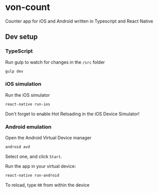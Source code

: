# von-count
Counter app for iOS and Android written in Typescript and React Native

## Dev setup

### TypeScript
Run gulp to watch for changes in the `/src` folder
```bash
gulp dev
```

### iOS simulation
Run the iOS simulator
```bash
react-native run-ios
```

Don't forget to enable Hot Reloading in the iOS Device Simulator!

### Android emulation
Open the Android Virtual Device manager
```bash
android avd
```

Select one, and click `Start`.

Run the app in your virtual device:
```bash
react-native run-android
```

To reload, type `RR` from within the device
